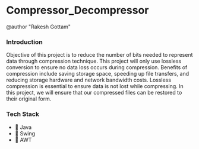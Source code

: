 # Compressor_Decompressor
@author "Rakesh Gottam"

### Introduction 
Objective of this project is to reduce the number of bits needed to represent data through compression technique. This project will only use lossless conversion to ensure no data loss occurs during compression. Benefits of compression include saving storage space, speeding up file transfers, and reducing storage hardware and network bandwidth costs. Lossless compression is essential to ensure data is not lost while compressing. In this project, we will ensure that our compressed files can be restored to their original form.

### Tech Stack
- :red_circle: Java
- :red_circle: Swing
- :red_circle: AWT
